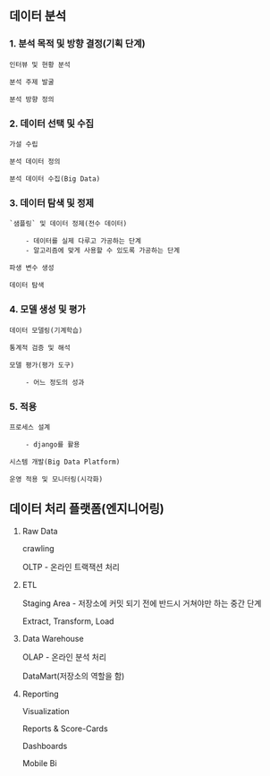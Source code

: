 ## 데이터 분석

### 1. 분석 목적 및 방향 결정(기획 단계)
    
    인터뷰 및 현황 분석

    분석 주제 발굴

    분석 방향 정의

### 2. 데이터 선택 및 수집
    
    가설 수립

    분석 데이터 정의

    분석 데이터 수집(Big Data)

### 3. 데이터 탐색 및 정제

    `샘플링` 및 데이터 정제(전수 데이터)

        - 데이터를 실제 다루고 가공하는 단계
        - 알고리즘에 맞게 사용할 수 있도록 가공하는 단계
  
    파생 변수 생성

    데이터 탐색


### 4. 모델 생성 및 평가

    데이터 모델링(기계학습)

    통계적 검증 및 해석

    모델 평가(평가 도구)
    
        - 어느 정도의 성과

### 5. 적용

    프로세스 설계

        - django를 활용

    시스템 개발(Big Data Platform)

    운영 적용 및 모니터링(시각화)

## 데이터 처리 플랫폼(엔지니어링)

1. Raw Data

    crawling
    
    OLTP - 온라인 트랙잭션 처리

2. ETL
    
    Staging Area - 저장소에 커밋 되기 전에 반드시 거쳐야만 하는 중간 단계

    Extract, Transform, Load

3. Data Warehouse
    
    OLAP - 온라인 분석 처리
    
    DataMart(저장소의 역할을 함)

4. Reporting
    
    Visualization
    
    Reports & Score-Cards
    
    Dashboards
    
    Mobile Bi

